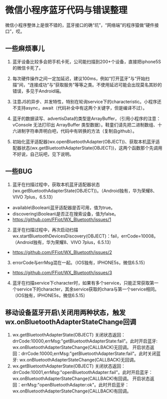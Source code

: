 # 微信小程序蓝牙代码与错误整理

微信小程序整体上是很不错的，蓝牙接口的确“坑”，“网络端”的程序猿做“硬件接口”，哎。

## 一些麻烦事儿
1) 蓝牙设备比较多会把手机卡死，公司能扫描到200+个设备，直接把iphone5S的微信卡死了。
2) 每次硬件操作之间一定加延迟，建议100ms，例如“打开蓝牙”与“开始扫描”间，“连接成功”与“获取服务”等等之类。不使用延迟可能会出现莫名其妙的错误，多见于Android端。
3) 注意JS的异步、并发特性，特别在轮询service下的characteristic。小程序还不支持async，await（代码补全中有这两个关键字，但是编译不过）。
4) 蓝牙的数据读写、advertisData的类型是ArrayBuffer，（引用小程序的注意：vConsole 无法打印出 ArrayBuffer 类型数据）。鞋童们请先把二进制数组、十六进制字符串弄明白吧，代码中有转换的方法（复制自github）。

5) 初始化蓝牙适配器(wx.openBluetoothAdapter(OBJECT))、获取本机蓝牙适配器状态(wx.getBluetoothAdapterState(OBJECT))，这两个函数那个先调用不好说，自己玩吧，见下说明。

## 一些BUG
1) 蓝牙在扫描过程中，获取本机蓝牙适配器状态(wx.getBluetoothAdapterState(OBJECT))。（Android独有，华为荣耀8、VIVO 7plus，6.5.13）
- available\Boolean\蓝牙适配器是否可用，值为true。
- discovering\Boolean\是否正在搜索设备，值为false。
- https://github.com/FFiot/WX_Bluetooth/issues/1
2) 蓝牙在扫描过程中，再次启动扫描wx.startBluetoothDevicesDiscovery(OBJECT)：fail，errCode=10008。（Android独有，华为荣耀8、VIVO 7plus，6.5.13）
- https://github.com/FFiot/WX_Bluetooth/issues/2
3) errorCode与errMsg混在一起。（IOS独有，IPHONE5s，微信6.5.15）
- https://github.com/FFiot/WX_Bluetooth/issues/3
4) 蓝牙在扫描service下character时，如果有多个service，只能正常获取第一个service下的character，其余service获取的chara与第一个service相同。（IOS独有，IPHONE5s，微信6.5.15）

## 移动设备蓝牙开启\关闭用两种状态，触发wx.onBluetoothAdapterStateChange回调
1) wx.getBluetoothAdapterState(OBJECT)
关闭状态返回：drrCode:10000,errMsg:"getBluetoothAdapterState:fail"。此时开启蓝牙: wx.onBluetoothAdapterStateChange(CALLBACK)无回调。
开启状态返回：drrCode:10000,errMsg:"getBluetoothAdapterState:fail"。此时关闭蓝牙: wx.onBluetoothAdapterStateChange(CALLBACK)无回调。
2) wx.getBluetoothAdapterState(OBJECT)
关闭状态返回：drrCode:10001,errMsg:"openBluetoothAdapter:fail"。此时开启蓝牙：wx.onBluetoothAdapterStateChange(CALLBACK)有回调。
开启状态返回：errMsg:"openBluetoothAdapter:ok"。此时开启蓝牙：wx.onBluetoothAdapterStateChange(CALLBACK)有回调。
